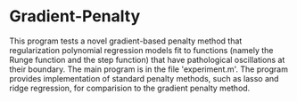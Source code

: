 # Gradient-Penalty

This program tests a novel gradient-based penalty method that regularization polynomial regression models fit to functions (namely the Runge function and the step function) that have pathological oscillations at their boundary. The main program is in the file 'experiment.m'. The program provides implementation of standard penalty methods, such as lasso and ridge regression, for comparision to the gradient penalty method.
